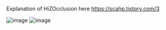 Explanation of HiZOcclusion here https://scahp.tistory.com/3

![image](https://user-images.githubusercontent.com/6734453/121393418-47f7ee80-c98b-11eb-9b79-79299978917d.png)
![image](https://user-images.githubusercontent.com/6734453/121393443-4dedcf80-c98b-11eb-9e4d-ce35a73b8cd4.png)
